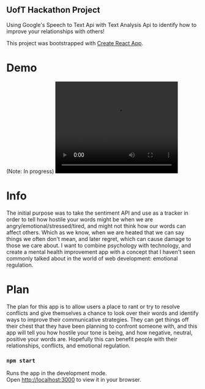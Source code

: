 ## UofT Hackathon Project

Using Google's Speech to Text Api with Text Analysis Api to identify how to improve your relationships with others!

This project was bootstrapped with [Create React App](https://github.com/facebook/create-react-app).

# Demo
(Note: In progress)
<video width="320" height="240" controls>
  <source src="ResolutionApp.mov" type="video/mp4">
</video>

# Info

The initial purpose was to take the sentiment API and use as a tracker in order to tell how hostile your words might be when we are angry/emotional/stressed/tired, and might not think how our words can affect others. Which as we know, when we are heated that we can say things we often don't mean, and later regret, which can cause damage to those we care about. I want to combine psychology with technology, and create a mental health improvement app with a concept that I haven't seen commonly talked about in the world of web development: emotional regulation.

# Plan

The plan for this app is to allow users a place to rant or try to resolve conflicts and give themselves a chance to look over their words and identify ways to improve their communicative strategies. They can get things off their chest that they have been planning to confront someone with, and this app will tell you how hostile your tone is being, and how negative, neutral, positive your words are. Hopefully this can benefit people with their relationships, conflicts, and emotional regulation.



### `npm start`

Runs the app in the development mode.\
Open [http://localhost:3000](http://localhost:3000) to view it in your browser.
